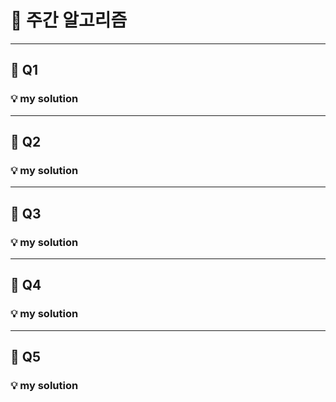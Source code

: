 # 🚩 주간 알고리즘

---
## 📌 Q1
### 💡 my solution
>


---
## 📌 Q2
### 💡 my solution
>

---
## 📌 Q3
### 💡 my solution
>

---
## 📌 Q4
### 💡 my solution
>

---
## 📌 Q5
### 💡 my solution
>
